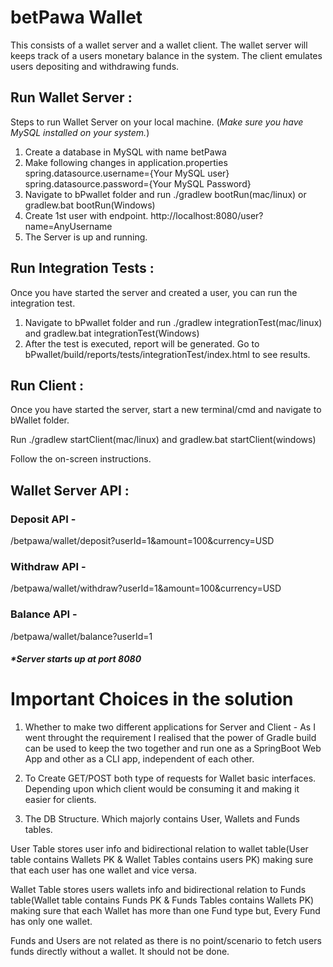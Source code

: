 # betPawa Wallet

This consists of a wallet server and a wallet client. The wallet server will keeps track
of a users monetary balance in the system. The client emulates users depositing and
withdrawing funds.

## Run Wallet Server :

Steps to run Wallet Server on your local machine.
(*Make sure you have MySQL installed on your system.*)

1. Create a database in MySQL with name betPawa
2. Make following changes in application.properties
    spring.datasource.username={Your MySQL user}
    spring.datasource.password={Your MySQL Password}
3. Navigate to bPwallet folder and run ./gradlew bootRun(mac/linux) or gradlew.bat bootRun(Windows)
4. Create 1st user with endpoint.
    http://localhost:8080/user?name=AnyUsername
5. The Server is up and running.


## Run Integration Tests :

Once you have started the server and created a user, you can run the integration test.

1. Navigate to bPwallet folder and run ./gradlew integrationTest(mac/linux) and gradlew.bat integrationTest(Windows)
2. After the test is executed, report will be generated.
Go to bPwallet/build/reports/tests/integrationTest/index.html to see results.


## Run Client :

Once you have started the server, start a new terminal/cmd and navigate to bWallet folder.

Run ./gradlew startClient(mac/linux) and gradlew.bat startClient(windows)

Follow the on-screen instructions.


## Wallet Server API :

### Deposit API - 

/betpawa/wallet/deposit?userId=1&amount=100&currency=USD

### Withdraw API - 

/betpawa/wallet/withdraw?userId=1&amount=100&currency=USD

### Balance API - 

/betpawa/wallet/balance?userId=1

##### *Server starts up at port 8080


# Important Choices in the solution

1. Whether to make two different applications for Server and Client - As I went throught the requirement I realised that the power of Gradle build can be used to keep the two together and run one as a SpringBoot Web App and other as a CLI app, independent of each other.

2. To Create GET/POST both type of requests for Wallet basic interfaces. Depending upon which client would be consuming it and making it easier for clients.

3. The DB Structure. Which majorly contains User, Wallets and Funds tables.

User Table stores user info and bidirectional relation to wallet table(User table contains Wallets PK & Wallet Tables contains users PK) making sure that each user has one wallet and vice versa.

Wallet Table stores users wallets info and bidirectional relation to Funds table(Wallet table contains Funds PK & Funds Tables contains Wallets PK) making sure that each Wallet has more than one Fund type but, Every Fund has only one wallet.

Funds and Users are not related as there is no point/scenario to fetch users funds directly without a wallet. It should not be done.
